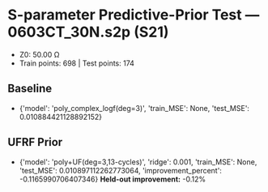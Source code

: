 # S-parameter Predictive-Prior Test — 0603CT_30N.s2p (S21)
- Z0: 50.00 Ω
- Train points: 698  |  Test points: 174

## Baseline
- {'model': 'poly_complex_logf(deg=3)', 'train_MSE': None, 'test_MSE': 0.010884421128892152}

## UFRF Prior
- {'model': 'poly+UF(deg=3,13-cycles)', 'ridge': 0.001, 'train_MSE': None, 'test_MSE': 0.010897112262773064, 'improvement_percent': -0.1165990706407346}
**Held-out improvement:** -0.12%